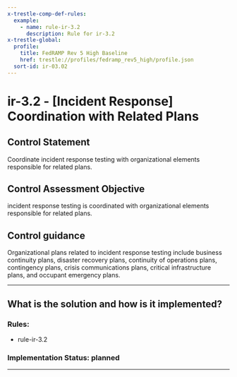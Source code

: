 ```yaml
---
x-trestle-comp-def-rules:
  example:
    - name: rule-ir-3.2
      description: Rule for ir-3.2
x-trestle-global:
  profile:
    title: FedRAMP Rev 5 High Baseline
    href: trestle://profiles/fedramp_rev5_high/profile.json
  sort-id: ir-03.02
---
```


# ir-3.2 - \[Incident Response\] Coordination with Related Plans

## Control Statement

Coordinate incident response testing with organizational elements responsible for related plans.

## Control Assessment Objective

incident response testing is coordinated with organizational elements responsible for related plans.

## Control guidance

Organizational plans related to incident response testing include business continuity plans, disaster recovery plans, continuity of operations plans, contingency plans, crisis communications plans, critical infrastructure plans, and occupant emergency plans.

______________________________________________________________________

## What is the solution and how is it implemented?

<!-- For implementation status enter one of: implemented, partial, planned, alternative, not-applicable -->

<!-- Note that the list of rules under ### Rules: is read-only and changes will not be captured after assembly to JSON -->

<!-- Add control implementation description here for control: ir-3.2 -->

### Rules:

  - rule-ir-3.2

### Implementation Status: planned

______________________________________________________________________
